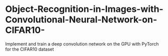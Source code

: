 # Object-Recognition-in-Images-with-Convolutional-Neural-Network-on-CIFAR10-
Implement and train a deep convolution network on the GPU with PyTorch for the CIFAR10 dataset
